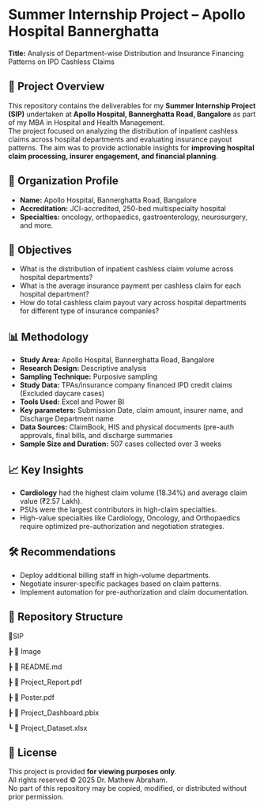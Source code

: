 
# Summer Internship Project – Apollo Hospital Bannerghatta  
**Title:** Analysis of Department-wise Distribution and Insurance Financing Patterns on IPD Cashless Claims  

## 📌 Project Overview
This repository contains the deliverables for my **Summer Internship Project (SIP)** undertaken at **Apollo Hospital, Bannerghatta Road, Bangalore** as part of my MBA in Hospital and Health Management.  
The project focused on analyzing the distribution of inpatient cashless claims across hospital departments and evaluating insurance payout patterns. The aim was to provide actionable insights for **improving hospital claim processing, insurer engagement, and financial planning**.

## 🏥 Organization Profile
- **Name:** Apollo Hospital, Bannerghatta Road, Bangalore  
- **Accreditation:** JCI-accredited, 250-bed multispecialty hospital  
- **Specialties:** oncology, orthopaedics, gastroenterology, neurosurgery, and more.

## 🎯 Objectives
- What is the distribution of inpatient cashless claim volume across hospital departments? 
- What is the average insurance payment per cashless claim for each hospital department? 
- How do total cashless claim payout vary across hospital departments for different type of insurance companies?
  
## 📊 Methodology
-	**Study Area:** Apollo Hospital, Bannerghatta Road, Bangalore
-	**Research Design:** Descriptive analysis
-	**Sampling Technique:** Purposive sampling 
-	**Study Data:** TPAs/insurance company financed IPD credit claims (Excluded daycare cases)
-	**Tools Used:** Excel and Power BI
-	**Key parameters:** Submission Date, claim amount, insurer name, and Discharge Department name
-	**Data Sources:** ClaimBook, HIS and physical documents (pre-auth approvals, final bills, and discharge summaries
-	**Sample Size and Duration:** 507 cases collected over 3 weeks


## 📈 Key Insights
- **Cardiology** had the highest claim volume (18.34%) and average claim value (₹2.57 Lakh).  
- PSUs were the largest contributors in high-claim specialties.  
- High-value specialties like Cardiology, Oncology, and Orthopaedics require optimized pre-authorization and negotiation strategies.  

## 🛠 Recommendations
- Deploy additional billing staff in high-volume departments.  
- Negotiate insurer-specific packages based on claim patterns.  
- Implement automation for pre-authorization and claim documentation.  

## 📂 Repository Structure
📂SIP

┣ 📂 Image

┣ 📄 README.md

┣ 📄 Project_Report.pdf

┣ 📄 Poster.pdf

┣ 📄 Project_Dashboard.pbix

┗ 📄 Project_Dataset.xlsx



## 📜 License
This project is provided **for viewing purposes only**.  
All rights reserved © 2025 Dr. Mathew Abraham.  
No part of this repository may be copied, modified, or distributed without prior permission.


